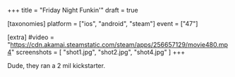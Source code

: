 +++
title = "Friday Night Funkin'"
draft = true

[taxonomies]
platform = ["ios", "android", "steam"]
event = ["47"]

[extra]
#video = "https://cdn.akamai.steamstatic.com/steam/apps/256657129/movie480.mp4"
screenshots = [
    "shot1.jpg",
    "shot2.jpg",
    "shot4.jpg"
]
+++

Dude, they ran a 2 mil kickstarter.

